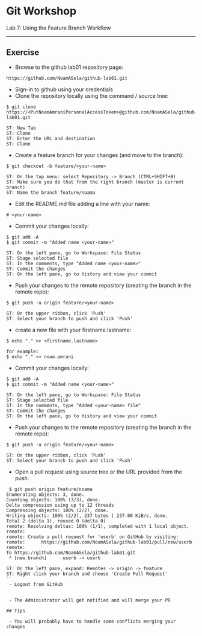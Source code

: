 # Git Workshop
Lab 7: Using the Feature Branch Workflow

---

## Exercise


 - Browse to the github lab01 repository page:
```
https://github.com/NoamASela/github-lab01.git
```

 - Sign-in to github using your credentials
 - Clone the repository locally using the command / source tree:
```
$ git clone https://<PutNoamAmraniPersonalAccessToken>@github.com/NoamASela/github-lab01.git
```
```
ST: New Tab
ST: Clone
ST: Enter the URL and destination
ST: Clone
```

 - Create a feature branch for your changes (and move to the branch):
```
$ git checkout -b feature/<your-name>
```
```
ST: On the top menu: select Repository -> Branch (CTRL+SHIFT+B)
ST: Make sure you do that from the right branch (master is current branch)
ST: Name the branch feature/noama
```

 - Edit the README.md file adding a line with your name:
```
# <your-name>
```

 - Commit your changes locally:
```
$ git add -A
$ git commit -m "Added name <your-name>"
```
```
ST: On the left pane, go to Workspace: File Status
ST: Stage selected file
ST: In the comments, type "Added name <your-name>"
ST: Commit the changes
ST: On the left pane, go to History and view your commit
```

 - Push your changes to the remote repository (creating the branch in the remote repo):
```
$ git push -u origin feature/<your-name>
```

```
ST: On the upper ribbon, click 'Push'
ST: Select your branch to push and click 'Push'
```

 - create a new file with your firstname.lastname:
```
$ echo "." >> <firstname.lastname>

for example:
$ echo "." >> noam.amrani
```

 - Commit your changes locally:
```
$ git add -A
$ git commit -m "Added name <your-name>"
```
```
ST: On the left pane, go to Workspace: File Status
ST: Stage selected file
ST: In the comments, type "Added <your-name> file"
ST: Commit the changes
ST: On the left pane, go to History and view your commit
```

 - Push your changes to the remote repository (creating the branch in the remote repo):
```
$ git push -u origin feature/<your-name>
```
```
ST: On the upper ribbon, click 'Push'
ST: Select your branch to push and click 'Push'
```

 - Open a pull request using source tree or the URL provided from the push. 
```
 $ git push origin feature/noama
Enumerating objects: 3, done.
Counting objects: 100% (3/3), done.
Delta compression using up to 12 threads
Compressing objects: 100% (2/2), done.
Writing objects: 100% (2/2), 237 bytes | 237.00 KiB/s, done.
Total 2 (delta 1), reused 0 (delta 0)
remote: Resolving deltas: 100% (1/1), completed with 1 local object.
remote:
remote: Create a pull request for 'userb' on GitHub by visiting:
remote:      https://github.com/NoamASela/github-lab01/pull/new/userb
remote:
To https://github.com/NoamASela/github-lab01.git
 * [new branch]      userb -> userb
```
```
ST: On the left pane, expand: Remotes -> origin -> feature
ST: Right click your branch and choose 'Create Pull Request'
``
 - Logout from GitHub
 

 - The Administrator will get notified and will merge your PR

## Tips

 - You will probably have to handle some conflicts merging your changes
